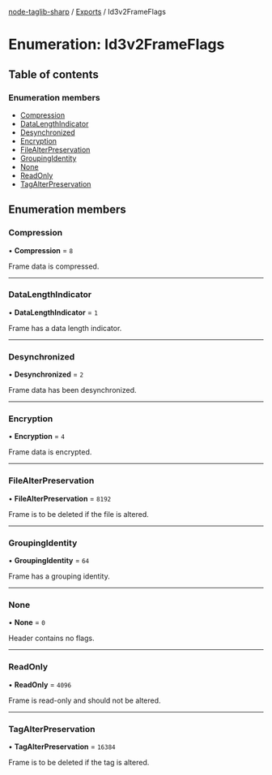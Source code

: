 [node-taglib-sharp](../README.md) / [Exports](../modules.md) / Id3v2FrameFlags

# Enumeration: Id3v2FrameFlags

## Table of contents

### Enumeration members

- [Compression](id3v2frameflags.md#compression)
- [DataLengthIndicator](id3v2frameflags.md#datalengthindicator)
- [Desynchronized](id3v2frameflags.md#desynchronized)
- [Encryption](id3v2frameflags.md#encryption)
- [FileAlterPreservation](id3v2frameflags.md#filealterpreservation)
- [GroupingIdentity](id3v2frameflags.md#groupingidentity)
- [None](id3v2frameflags.md#none)
- [ReadOnly](id3v2frameflags.md#readonly)
- [TagAlterPreservation](id3v2frameflags.md#tagalterpreservation)

## Enumeration members

### Compression

• **Compression** = `8`

Frame data is compressed.

___

### DataLengthIndicator

• **DataLengthIndicator** = `1`

Frame has a data length indicator.

___

### Desynchronized

• **Desynchronized** = `2`

Frame data has been desynchronized.

___

### Encryption

• **Encryption** = `4`

Frame data is encrypted.

___

### FileAlterPreservation

• **FileAlterPreservation** = `8192`

Frame is to be deleted if the file is altered.

___

### GroupingIdentity

• **GroupingIdentity** = `64`

Frame has a grouping identity.

___

### None

• **None** = `0`

Header contains no flags.

___

### ReadOnly

• **ReadOnly** = `4096`

Frame is read-only and should not be altered.

___

### TagAlterPreservation

• **TagAlterPreservation** = `16384`

Frame is to be deleted if the tag is altered.
